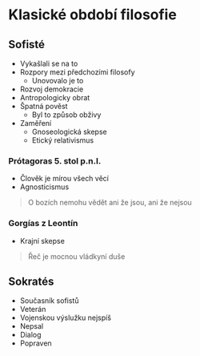# Klasické období filosofie

## Sofisté
- Vykašlali se na to
- Rozpory mezi předchozími filosofy
	- Unovovalo je to
- Rozvoj demokracie
- Antropologicky obrat
- Špatná pověst
	- Byl to způsob obživy
- Zaměření
	- Gnoseologická skepse
	- Etický relativismus

### Prótagoras 5. stol p.n.l.
- Člověk je mírou všech věcí
- Agnosticismus
> O bozích nemohu vědět ani že jsou, ani že nejsou

### Gorgías z Leontín
- Krajní skepse
> Řeč je mocnou vládkyní duše

## Sokratés
- Současník sofistů
- Veterán
- Vojenskou výslužku nejspíš
- Nepsal
- Dialog
- Popraven

## 